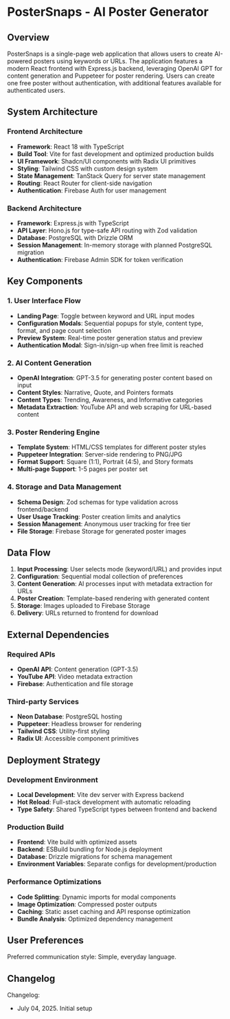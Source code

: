 # PosterSnaps - AI Poster Generator

## Overview

PosterSnaps is a single-page web application that allows users to create AI-powered posters using keywords or URLs. The application features a modern React frontend with Express.js backend, leveraging OpenAI GPT for content generation and Puppeteer for poster rendering. Users can create one free poster without authentication, with additional features available for authenticated users.

## System Architecture

### Frontend Architecture
- **Framework**: React 18 with TypeScript
- **Build Tool**: Vite for fast development and optimized production builds
- **UI Framework**: Shadcn/UI components with Radix UI primitives
- **Styling**: Tailwind CSS with custom design system
- **State Management**: TanStack Query for server state management
- **Routing**: React Router for client-side navigation
- **Authentication**: Firebase Auth for user management

### Backend Architecture
- **Framework**: Express.js with TypeScript
- **API Layer**: Hono.js for type-safe API routing with Zod validation
- **Database**: PostgreSQL with Drizzle ORM
- **Session Management**: In-memory storage with planned PostgreSQL migration
- **Authentication**: Firebase Admin SDK for token verification

## Key Components

### 1. User Interface Flow
- **Landing Page**: Toggle between keyword and URL input modes
- **Configuration Modals**: Sequential popups for style, content type, format, and page count selection
- **Preview System**: Real-time poster generation status and preview
- **Authentication Modal**: Sign-in/sign-up when free limit is reached

### 2. AI Content Generation
- **OpenAI Integration**: GPT-3.5 for generating poster content based on input
- **Content Styles**: Narrative, Quote, and Pointers formats
- **Content Types**: Trending, Awareness, and Informative categories
- **Metadata Extraction**: YouTube API and web scraping for URL-based content

### 3. Poster Rendering Engine
- **Template System**: HTML/CSS templates for different poster styles
- **Puppeteer Integration**: Server-side rendering to PNG/JPG
- **Format Support**: Square (1:1), Portrait (4:5), and Story formats
- **Multi-page Support**: 1-5 pages per poster set

### 4. Storage and Data Management
- **Schema Design**: Zod schemas for type validation across frontend/backend
- **User Usage Tracking**: Poster creation limits and analytics
- **Session Management**: Anonymous user tracking for free tier
- **File Storage**: Firebase Storage for generated poster images

## Data Flow

1. **Input Processing**: User selects mode (keyword/URL) and provides input
2. **Configuration**: Sequential modal collection of preferences
3. **Content Generation**: AI processes input with metadata extraction for URLs
4. **Poster Creation**: Template-based rendering with generated content
5. **Storage**: Images uploaded to Firebase Storage
6. **Delivery**: URLs returned to frontend for download

## External Dependencies

### Required APIs
- **OpenAI API**: Content generation (GPT-3.5)
- **YouTube API**: Video metadata extraction
- **Firebase**: Authentication and file storage

### Third-party Services
- **Neon Database**: PostgreSQL hosting
- **Puppeteer**: Headless browser for rendering
- **Tailwind CSS**: Utility-first styling
- **Radix UI**: Accessible component primitives

## Deployment Strategy

### Development Environment
- **Local Development**: Vite dev server with Express backend
- **Hot Reload**: Full-stack development with automatic reloading
- **Type Safety**: Shared TypeScript types between frontend and backend

### Production Build
- **Frontend**: Vite build with optimized assets
- **Backend**: ESBuild bundling for Node.js deployment
- **Database**: Drizzle migrations for schema management
- **Environment Variables**: Separate configs for development/production

### Performance Optimizations
- **Code Splitting**: Dynamic imports for modal components
- **Image Optimization**: Compressed poster outputs
- **Caching**: Static asset caching and API response optimization
- **Bundle Analysis**: Optimized dependency management

## User Preferences

Preferred communication style: Simple, everyday language.

## Changelog

Changelog:
- July 04, 2025. Initial setup